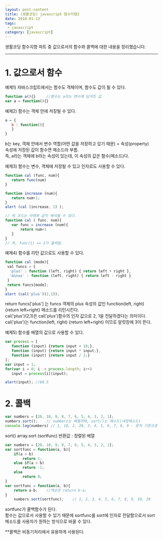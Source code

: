 ```yaml
---
layout: post-content
title: (생활코딩) javascript 함수지향2
date: 2018-01-13
tags:
 - javascript
category: [javascript]
---
```


생활코딩 함수지향 파트 중 값으로서의 함수와 콜백에 대한 내용을 정리했습니다.

---

# 1. 값으로서 함수

예제1) 자바스크립트에서는 함수도 객체이며, 함수도 값이 될 수 있다. 
```javascript
function a(){}     //함수는 a라는 변수에 담겨진 값.
var a = function(){}
 ```


예제2) 함수는 객체 안에 저장될 수 있다.    
 ```javascript
a = {
    b : function(){
    }
}
```
b는 key, 객체 안에서 변수 역할(어떤 값을 저장하고 있기 때문) = 속성(property)    
속성에 저장된 값이 함수면 메소드라 부름.    
즉, a라는 객체에 b라는 속성이 있는데, 이 속성의 값은 함수(메소드)다.


예제3) 함수는 변수, 객체에 저장될 수 있고 인자로도 사용할 수 있다.
 ```javascript
function cal (func, num){
    return func(num)
}
 
function increase (num){
    return num+1;
}
alert (cal (increase, 1) );
 
// 위 코드는 아래와 같이 해석될 수 있다.
function cal ( func, num){
    var func = increase (num){
        return num+1
    }
}
// 즉, func(1) => 2가 출력됨.
```


예제4) 함수를 리턴 값으로도 사용할 수 있다.
 ```javascript
 function cal (mode){
  val funcs = {
   'plus' : function (left, right) { return left + right },
   'minus' : function (left, right) { return left - right }
  }
  return funcs[mode];
}
alert (cal('plus')(2,1));
 ```
return funcs['plus'] 는 funcs 객체의 plus 속성의 값인 function(left, right) {return left+right} 메소드를 리턴시킨다.    
cal('plus')(2,1)은 cal('plus')함수의 인자 값으로 2, 1을 전달하겠다는 의미이다.   
cal('plus')는 function(left, right) {return left+right} 이므로 알럿창에 3이 뜬다.


예제5) 함수를 배열의 값으로 사용할 수 있다.
 ```javascript
 var process = [
    function (input) {return input + 10;},
    function (input) {return input * input;},
    function (input) {return input / 2;}
];
var input = 1;
for(var i = 0; i  < process.length; i++)
    input = process[i](input);
 
alert(input); //60.5
```

# 2. 콜백
```javascript
var numbers = [20, 10, 9, 8, 7, 6, 5, 4, 3, 2, 1];
numbers.sort();    // numbers는 배열객체, sort()는 메소드(내장메소드)
console.log(numbers) // 1, 10, 2, 20, 3, 4, 5, 6, 7, 8, 9 - 문자 기준으로 정렬한 듯.
```
<span class="clr-grey">
sort()    
array.sort (sortfunc)    
반환값 : 정렬된 배열
</span>


```javascript
var numbers = [20, 10, 9, 8, 7, 6, 5, 4, 3, 2, 1];
var sortfunc = function(a, b){
    if(a > b)
        return 1;
    else if(a < b)
        return -1;
    else
        return 0;
}
var sortfunc = function(a, b){
    return a-b;    //역순은 return b-a;
}   
    numbers.sort(sortfunc);    // 1, 2, 3, 4, 5, 6, 7, 8, 9, 10, 20
```
sortfunc가 콜백함수가 된다.    
함수는 값으로서 사용할 수 있기 때문에 sortfunc를 sort에 인자로 전달함으로서 sort 메소드를 사용자가 원하는 방식으로 바꿀 수 있다. 

<span class="clr-note">**콜백은 비동기처리에서 유용하게 사용된다.</span>